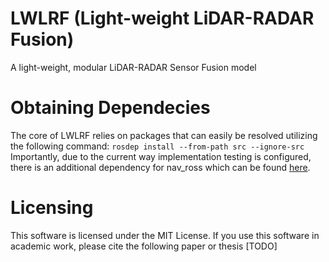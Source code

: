 # LWLRF (Light-weight LiDAR-RADAR Fusion)
A light-weight, modular LiDAR-RADAR Sensor Fusion model

# Obtaining Dependecies
The core of LWLRF relies on packages that can easily be resolved utilizing the following command: `rosdep install --from-path src --ignore-src`
Importantly, due to the current way implementation testing is configured, there is an additional dependency for nav_ross which can be found [here](https://github.com/unmannedlab/navtechradar_usl).

# Licensing
This software is licensed under the MIT License. If you use this software in academic work, please cite the following paper or thesis [TODO]
